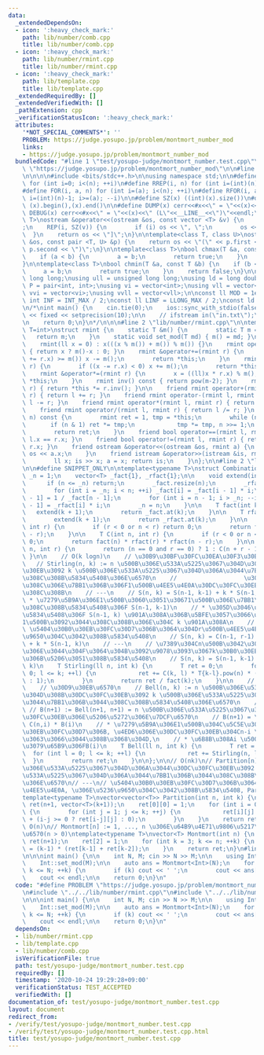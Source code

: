 ```yaml
---
data:
  _extendedDependsOn:
  - icon: ':heavy_check_mark:'
    path: lib/number/comb.cpp
    title: lib/number/comb.cpp
  - icon: ':heavy_check_mark:'
    path: lib/number/rmint.cpp
    title: lib/number/rmint.cpp
  - icon: ':heavy_check_mark:'
    path: lib/template.cpp
    title: lib/template.cpp
  _extendedRequiredBy: []
  _extendedVerifiedWith: []
  _pathExtension: cpp
  _verificationStatusIcon: ':heavy_check_mark:'
  attributes:
    '*NOT_SPECIAL_COMMENTS*': ''
    PROBLEM: https://judge.yosupo.jp/problem/montmort_number_mod
    links:
    - https://judge.yosupo.jp/problem/montmort_number_mod
  bundledCode: "#line 1 \"test/yosupo-judge/montmort_number.test.cpp\"\n#define PROBLEM\
    \ \"https://judge.yosupo.jp/problem/montmort_number_mod\"\n\n#line 1 \"lib/template.cpp\"\
    \n\n\n\n#include <bits/stdc++.h>\n\nusing namespace std;\n\n#define REP(i, n)\
    \ for (int i=0; i<(n); ++i)\n#define RREP(i, n) for (int i=(int)(n)-1; i>=0; --i)\n\
    #define FOR(i, a, n) for (int i=(a); i<(n); ++i)\n#define RFOR(i, a, n) for (int\
    \ i=(int)(n)-1; i>=(a); --i)\n\n#define SZ(x) ((int)(x).size())\n#define ALL(x)\
    \ (x).begin(),(x).end()\n\n#define DUMP(x) cerr<<#x<<\" = \"<<(x)<<endl\n#define\
    \ DEBUG(x) cerr<<#x<<\" = \"<<(x)<<\" (L\"<<__LINE__<<\")\"<<endl;\n\ntemplate<class\
    \ T>\nostream &operator<<(ostream &os, const vector <T> &v) {\n    os << \"[\"\
    ;\n    REP(i, SZ(v)) {\n        if (i) os << \", \";\n        os << v[i];\n  \
    \  }\n    return os << \"]\";\n}\n\ntemplate<class T, class U>\nostream &operator<<(ostream\
    \ &os, const pair <T, U> &p) {\n    return os << \"(\" << p.first << \" \" <<\
    \ p.second << \")\";\n}\n\ntemplate<class T>\nbool chmax(T &a, const T &b) {\n\
    \    if (a < b) {\n        a = b;\n        return true;\n    }\n    return false;\n\
    }\n\ntemplate<class T>\nbool chmin(T &a, const T &b) {\n    if (b < a) {\n   \
    \     a = b;\n        return true;\n    }\n    return false;\n}\n\nusing ll =\
    \ long long;\nusing ull = unsigned long long;\nusing ld = long double;\nusing\
    \ P = pair<int, int>;\nusing vi = vector<int>;\nusing vll = vector<ll>;\nusing\
    \ vvi = vector<vi>;\nusing vvll = vector<vll>;\n\nconst ll MOD = 1e9 + 7;\nconst\
    \ int INF = INT_MAX / 2;\nconst ll LINF = LLONG_MAX / 2;\nconst ld eps = 1e-9;\n\
    \n/*\nint main() {\n    cin.tie(0);\n    ios::sync_with_stdio(false);\n    cout\
    \ << fixed << setprecision(10);\n\n    // ifstream in(\"in.txt\");\n    // cin.rdbuf(in.rdbuf());\n\
    \n    return 0;\n}\n*/\n\n\n#line 2 \"lib/number/rmint.cpp\"\n\ntemplate<typename\
    \ T=int>\nstruct rmint {\n    static T &m() {\n        static T m = 0;\n     \
    \   return m;\n    }\n    static void set_mod(T md) { m() = md; }\n    T x;\n\
    \    rmint(ll x = 0) : x(((x % m()) + m()) % m()) {}\n    rmint operator-() const\
    \ { return x ? m()-x : 0; }\n    rmint &operator+=(rmint r) {\n        if ((x\
    \ += r.x) >= m()) x -= m();\n        return *this;\n    }\n    rmint &operator-=(rmint\
    \ r) {\n        if ((x -= r.x) < 0) x += m();\n        return *this;\n    }\n\
    \    rmint &operator*=(rmint r) {\n        x = ((ll)x * r.x) % m();\n        return\
    \ *this;\n    }\n    rmint inv() const { return pow(m-2); }\n    rmint &operator/=(rmint\
    \ r) { return *this *= r.inv(); }\n\n    friend rmint operator+(rmint l, rmint\
    \ r) { return l += r; }\n    friend rmint operator-(rmint l, rmint r) { return\
    \ l -= r; }\n    friend rmint operator*(rmint l, rmint r) { return l *= r; }\n\
    \    friend rmint operator/(rmint l, rmint r) { return l /= r; }\n    rmint pow(T\
    \ n) const {\n        rmint ret = 1, tmp = *this;\n        while (n) {\n     \
    \       if (n & 1) ret *= tmp;\n            tmp *= tmp, n >>= 1;\n        }\n\
    \        return ret;\n    }\n    friend bool operator==(rmint l, rmint r) { return\
    \ l.x == r.x; }\n    friend bool operator!=(rmint l, rmint r) { return l.x !=\
    \ r.x; }\n    friend ostream &operator<<(ostream &os, rmint a) {\n        return\
    \ os << a.x;\n    }\n    friend istream &operator>>(istream &is, rmint& a) {\n\
    \        ll x; is >> x; a = x; return is;\n    }\n};\n\n#line 2 \"lib/number/comb.cpp\"\
    \n\n#define SNIPPET_ONLY\n\ntemplate<typename T>\nstruct Combination {\n    int\
    \ _n = 1;\n    vector<T> _fact{1}, _rfact{1};\n\n    void extend(int n) {\n  \
    \      if (n <= _n) return;\n        _fact.resize(n);\n        _rfact.resize(n);\n\
    \        for (int i = _n; i < n; ++i) _fact[i] = _fact[i - 1] * i;\n        _rfact[n\
    \ - 1] = 1 / _fact[n - 1];\n        for (int i = n - 1; i > _n; --i) _rfact[i\
    \ - 1] = _rfact[i] * i;\n        _n = n;\n    }\n\n    T fact(int k) {\n     \
    \   extend(k + 1);\n        return _fact.at(k);\n    }\n\n    T rfact(int k) {\n\
    \        extend(k + 1);\n        return _rfact.at(k);\n    }\n\n    T P(int n,\
    \ int r) {\n        if (r < 0 or n < r) return 0;\n        return fact(n) * rfact(n\
    \ - r);\n    }\n\n    T C(int n, int r) {\n        if (r < 0 or n < r) return\
    \ 0;\n        return fact(n) * rfact(r) * rfact(n - r);\n    }\n\n    T H(int\
    \ n, int r) {\n        return (n == 0 and r == 0) ? 1 : C(n + r - 1, r);\n   \
    \ }\n\n    // O(k logn)\n    // \u30B9\u30BF\u30FC\u30EA\u30F3\u30B0\u6570\n \
    \   // Stirling(n, k) := n \u500B\u306E\u533A\u5225\u3067\u304D\u308B\u30DC\u30FC\
    \u30EB\u3092 k \u500B\u306E\u533A\u5225\u3067\u304D\u306A\u3044\u7BB1\u306B\u3044\
    \u308C\u308B\u5834\u5408\u306E\u6570\n    //                   \u305D\u308C\u305E\
    \u308C\u306E\u7BB1\u306B\u306F1\u500B\u4EE5\u4E0A\u30DC\u30FC\u30EB\u3092\u3044\
    \u308C\u308B\n    // ---\n    // S(n, k) = S(n-1, k-1) + k * S(n-1, k)\n    //\
    \ * \u7279\u5B9A\u306E1\u500B\u3060\u3051\u30671\u500B\u306E\u7BB1\u306B\u3044\
    \u308C\u308B\u5834\u5408\u306F S(n-1, k-1)\n    // * \u305D\u3046\u3067\u306A\u3044\
    \u5834\u5408\u306F S(n-1, k) \u901A\u308A\u306B\u5BFE\u3057\u3066\u7279\u5B9A\u306E\
    1\u500B\u3092\u3044\u308C\u308B\u306E\u304C k \u901A\u308A\n    // ---\n    //\
    \ \u5404\u30B0\u30EB\u30FC\u30D7\u306B\u3064\u304Dr\u500B\u4EE5\u4E0A, \u306E\u5236\
    \u9650\u304C\u3042\u308B\u5834\u5408\n    // S(n, k) = C(n-1, r-1) * S(n-r, k-1)\
    \ + k * S(n-1, k)\n    // ---\n    // \u7389\u304Cn\u500B\u3042\u308B\u3046\u3061\
    \u306E\u3044\u304F\u3064\u304B\u3092\u9078\u3093\u3067k\u30B0\u30EB\u30FC\u30D7\
    \u306B\u5206\u3051\u308B\u5834\u5408\n    // S(n, k) = S(n-1, k-1) + (k+1) * S(n-1,\
    \ k)\n    T Stirling(ll n, int k) {\n        T ret = 0;\n        for (int l =\
    \ 0; l <= k; ++l) {\n            ret += C(k, l) * T{k-l}.pow(n) * (l & 1 ? -1\
    \ : 1);\n        }\n        return ret / fact(k);\n    }\n\n    // O(k^2 logn)\n\
    \    // \u30D9\u30EB\u6570\n    // Bell(n, k) := n \u500B\u306E\u533A\u5225\u3067\
    \u304D\u308B\u30DC\u30FC\u30EB\u3092 k \u500B\u306E\u533A\u5225\u3067\u304D\u306A\
    \u3044\u7BB1\u306B\u3044\u308C\u308B\u5834\u5408\u306E\u6570\n    // ---\n   \
    \ // B(n+1) := Bell(n+1, n+1) = n \u500B\u306E\u533A\u5225\u3067\u304D\u308B\u30DC\
    \u30FC\u30EB\u306E\u5206\u5272\u306E\u7DCF\u6570\n    // B(n+1) = \\sum_{i=0}^n\
    \ C(n,i) * B(i)\n    // * \u7279\u5B9A\u306E1\u500B\u304C\u5C5E\u3059\u308B\u30B0\
    \u30EB\u30FC\u30D7\u306B, \u4ED6\u306E\u30DC\u30FC\u30EB\u304Cn-i \u500B\u5165\
    \u3063\u3066\u3044\u308B\u3068\u304D,\n    // * \u6B8B\u308Ai \u500B\u306E\u4E26\
    \u3079\u65B9\u306FB(i)\n    T Bell(ll n, int k) {\n        T ret = 0;\n      \
    \  for (int l = 0; l <= k; ++l) {\n            ret += Stirling(n, l);\n      \
    \  }\n        return ret;\n    }\n\n};\n\n// O(nk)\n// Partition[n][k] := n \u500B\
    \u306E\u533A\u5225\u3067\u304D\u306A\u3044\u30DC\u30FC\u30EB\u3092 k \u500B\u306E\
    \u533A\u5225\u3067\u304D\u306A\u3044\u7BB1\u306B\u3044\u308C\u308B\u5834\u5408\
    \u306E\u6570\n// ---\n// \u5404\u30B0\u30EB\u30FC\u30D7\u306B\u3064\u304D1\u500B\
    \u4EE5\u4E0A, \u306E\u5236\u9650\u304C\u3042\u308B\u5834\u5408, Part[n][k] - Part[n][k-1]\n\
    template<typename T>\nvector<vector<T>> Partition(int n, int k) {\n    vector<vector<T>>\
    \ ret(n+1, vector<T>(k+1));\n    ret[0][0] = 1;\n    for (int i = 0; i <= n; ++i)\
    \ {\n        for (int j = 1; j <= k; ++j) {\n            ret[i][j] = ret[i][j-1]\
    \ + (i-j >= 0 ? ret[i-j][j] : 0);\n        }\n    }\n    return ret;\n}\n\n//\
    \ O(n)\n// Montmort[n] := 1, ..., n \u306E\u64B9\u4E71\u9806\u5217\u306E\u7DCF\
    \u6570(n > 0)\ntemplate<typename T>\nvector<T> Montmort(int n) {\n    vector<T>\
    \ ret(n+1);\n    ret[2] = 1;\n    for (int k = 3; k <= n; ++k) {\n        ret[k]\
    \ = (k-1) * (ret[k-1] + ret[k-2]);\n    }\n    return ret;\n}\n#line 5 \"test/yosupo-judge/montmort_number.test.cpp\"\
    \n\n\nint main() {\n\n    int N, M; cin >> N >> M;\n\n    using Int = rmint<ll>;\n\
    \    Int::set_mod(M);\n\n    auto ans = Montmort<Int>(N);\n    for (int k = 1;\
    \ k <= N; ++k) {\n        if (k) cout << ' ';\n        cout << ans[k];\n    }\n\
    \    cout << endl;\n\n    return 0;\n}\n"
  code: "#define PROBLEM \"https://judge.yosupo.jp/problem/montmort_number_mod\"\n\
    \n#include \"../../lib/number/rmint.cpp\"\n#include \"../../lib/number/comb.cpp\"\
    \n\n\nint main() {\n\n    int N, M; cin >> N >> M;\n\n    using Int = rmint<ll>;\n\
    \    Int::set_mod(M);\n\n    auto ans = Montmort<Int>(N);\n    for (int k = 1;\
    \ k <= N; ++k) {\n        if (k) cout << ' ';\n        cout << ans[k];\n    }\n\
    \    cout << endl;\n\n    return 0;\n}\n"
  dependsOn:
  - lib/number/rmint.cpp
  - lib/template.cpp
  - lib/number/comb.cpp
  isVerificationFile: true
  path: test/yosupo-judge/montmort_number.test.cpp
  requiredBy: []
  timestamp: '2020-10-24 19:29:28+09:00'
  verificationStatus: TEST_ACCEPTED
  verifiedWith: []
documentation_of: test/yosupo-judge/montmort_number.test.cpp
layout: document
redirect_from:
- /verify/test/yosupo-judge/montmort_number.test.cpp
- /verify/test/yosupo-judge/montmort_number.test.cpp.html
title: test/yosupo-judge/montmort_number.test.cpp
---
```

